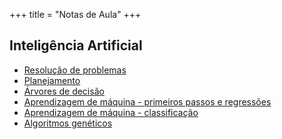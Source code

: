 +++
title = "Notas de Aula"
+++

## Inteligência Artificial
- [Resolução de problemas](https://github.com/yurimalheiros/ianotes/blob/master/resolucao-de-problemas/resolucao-de-problemas.pdf)
- [Planejamento](https://github.com/yurimalheiros/ianotes/blob/master/planejamento/planejamento.pdf)
- [Árvores de decisão](https://github.com/yurimalheiros/ianotes/blob/master/arvores-de-decisao/arvoresdedecisao.pdf)
- [Aprendizagem de máquina - primeiros passos e regressões](https://github.com/yurimalheiros/ianotes/blob/master/aprendizagem-de-maquina/aprendizagemdemaquina.pdf)
- [Aprendizagem de máquina - classificação](https://github.com/yurimalheiros/ianotes/blob/master/aprendizagem-de-maquina2/aprendizagemdemaquina.pdf)
- [Algoritmos genéticos](https://github.com/yurimalheiros/ianotes/blob/master/algoritmos-geneticos/algoritmosgeneticos.pdf)